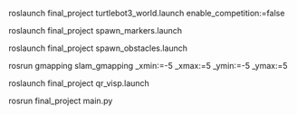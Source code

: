 roslaunch final_project turtlebot3_world.launch enable_competition:=false


<!-- Different terminal -->
roslaunch final_project spawn_markers.launch

roslaunch final_project spawn_obstacles.launch

<!-- Different terminal -->
rosrun gmapping slam_gmapping _xmin:=-5 _xmax:=5 _ymin:=-5 _ymax:=5

<!-- Different terminal -->
roslaunch final_project qr_visp.launch

<!-- Different terminal -->
rosrun final_project main.py

